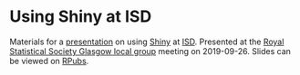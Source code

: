 # Using Shiny at ISD

Materials for a [presentation](https://rss.org.uk/news-publication/news-publications/2019/section-group-reports-(1)/glasgow-local-group-meeting-transforming-health-an/) on using [Shiny](https://shiny.rstudio.com/) at [ISD](https://www.isdscotland.org/). Presented at the [Royal Statistical Society Glasgow local group](https://sites.google.com/site/rssglasgow/) meeting on 2019-09-26. Slides can be viewed on [RPubs](http://rpubs.com/jackhannah95/rss-glasgow).
